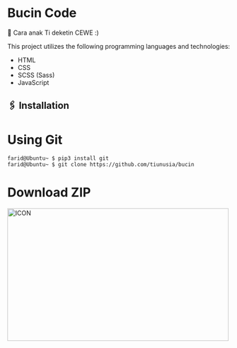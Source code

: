 # Bucin Code


💐 Cara anak Ti deketin CEWE :)


This project utilizes the following programming languages and technologies:
- HTML
- CSS
- SCSS (Sass)
- JavaScript

## 🖇 Installation
# Using Git

```console
farid@Ubuntu~ $ pip3 install git
farid@Ubuntu~ $ git clone https://github.com/tiunusia/bucin
```

# Download ZIP

<p align="left"><img src="ss.jpg" alt="ICON" width="500" height="300"/></p>
